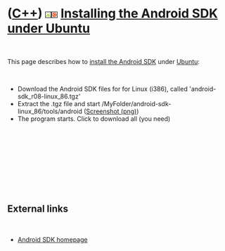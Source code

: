 
 

 

 

 

 

([C++](Cpp.md)) ![Android](PicAndroid.png)![Ubuntu](PicUbuntu.png) [Installing the Android SDK under Ubuntu](CppAndroidSdkInstallUbuntu.md)
=============================================================================================================================================

 

This page describes how to [install the Android
SDK](CppAndroidSdkInstall.md) under [Ubuntu](CppUbuntu.md):

 

-   Download the Android SDK files for for Linux (i386), called
    'android-sdk\_r08-linux\_86.tgz'
-   Extract the .tgz file and start
    /MyFolder/android-sdk-linux\_86/tools/android
    ([Screenshot (png)](CppAndroidSdkInstallUbuntu1.png))
-   The program starts. Click to download all (you need)

 

 

 

 

 

External links
--------------

 

-   [Android SDK homepage](http://developer.android.com/sdk/index.html)

 

 

 

 

 

 

